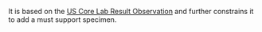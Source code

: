 It  is based on the [US Core Lab Result Observation]({{site.data.fhir.ver.hl7fhiruscore}}/StructureDefinition-us-core-observation-lab.html) and further constrains it to add a must support specimen.